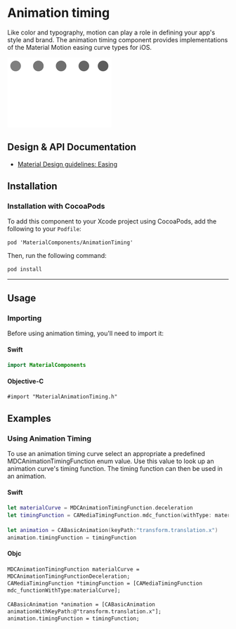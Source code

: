 <!--docs:
title: "Animation timing"
layout: detail
section: components
excerpt: "Material Design animation timing curves."
iconId: animation
path: /catalog/animation-timing/
-->

# Animation timing

Like color and typography, motion can play a role in defining your app's style and brand. The
animation timing component provides implementations of the Material Motion easing curve types for
iOS.

<img src="docs/assets/animationtiming.gif" alt="An animation showing different Material Design animation timings." width="237">

## Design & API Documentation

<ul class="icon-list">
  <li class="icon-list-item icon-list-item--spec"><a href="https://material.io/go/design-easing">Material Design guidelines: Easing</a></li>
</ul>

## Installation

### Installation with CocoaPods

To add this component to your Xcode project using CocoaPods, add the following to your `Podfile`:

```
pod 'MaterialComponents/AnimationTiming'
```
<!--{: .code-renderer.code-renderer--install }-->

Then, run the following command:

```bash
pod install
```

- - -

## Usage

### Importing

Before using animation timing, you'll need to import it:

<!--<div class="material-code-render" markdown="1">-->
#### Swift

```swift
import MaterialComponents
```

#### Objective-C

```objc
#import "MaterialAnimationTiming.h"
```
<!--</div>-->

## Examples

### Using Animation Timing

To use an animation timing curve select an appropriate a predefined MDCAnimationTimingFunction enum
value. Use this value to look up an animation curve's timing function. The timing function can then
be used in an animation.

<!--<div class="material-code-render" markdown="1">-->
#### Swift

```swift
let materialCurve = MDCAnimationTimingFunction.deceleration
let timingFunction = CAMediaTimingFunction.mdc_function(withType: materialCurve)

let animation = CABasicAnimation(keyPath:"transform.translation.x")
animation.timingFunction = timingFunction
```

#### Objc

```objc
MDCAnimationTimingFunction materialCurve = MDCAnimationTimingFunctionDeceleration;
CAMediaTimingFunction *timingFunction = [CAMediaTimingFunction mdc_functionWithType:materialCurve];

CABasicAnimation *animation = [CABasicAnimation animationWithKeyPath:@"transform.translation.x"];
animation.timingFunction = timingFunction;
```
<!--</div>-->
